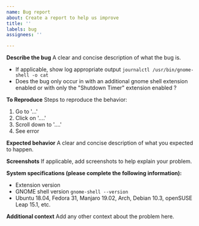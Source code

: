 ```yaml
---
name: Bug report
about: Create a report to help us improve
title: ''
labels: bug
assignees: ''

---
```


**Describe the bug**
A clear and concise description of what the bug is.
- If applicable, show log appropriate output `journalctl /usr/bin/gnome-shell -o cat`
- Does the bug only occur in with an additional gnome shell extension enabled or with only the "Shutdown Timer" extension enabled ?

**To Reproduce**
Steps to reproduce the behavior:
1. Go to '...'
2. Click on '....'
3. Scroll down to '....'
4. See error 

**Expected behavior**
A clear and concise description of what you expected to happen.

**Screenshots**
If applicable, add screenshots to help explain your problem.

**System specifications (please complete the following information):**
 - Extension version
 - GNOME shell version `gnome-shell --version`
 - Ubuntu 18.04, Fedora 31, Manjaro 19.02, Arch, Debian 10.3, openSUSE Leap 15.1, etc.


**Additional context**
Add any other context about the problem here.
